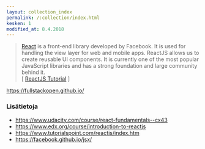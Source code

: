 ```yaml
---
layout: collection_index
permalink: /:collection/index.html
kesken: 1
modified_at: 8.4.2018
---
```

> [React](https://reactjs.org) is a front-end library developed by Facebook. It is used for handling the view layer for web and mobile apps. ReactJS allows us to create reusable UI components. It is currently one of the most popular JavaScript libraries and has a strong foundation and large community behind it.  
[ [ReactJS Tutorial](https://www.tutorialspoint.com/reactjs/index.htm) ]

<https://fullstackopen.github.io/>


### Lisätietoja

* <https://www.udacity.com/course/react-fundamentals--cx43>
* <https://www.edx.org/course/introduction-to-reactjs>
* <https://www.tutorialspoint.com/reactjs/index.htm>
* <https://facebook.github.io/jsx/>
